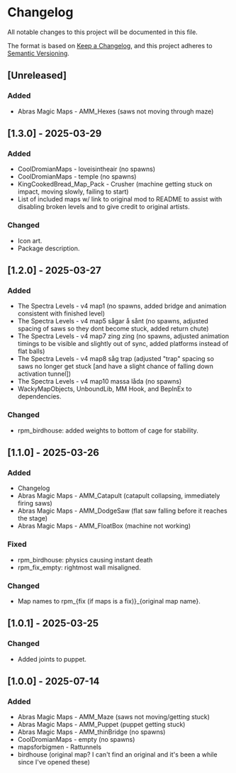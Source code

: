 # Changelog

All notable changes to this project will be documented in this file.

The format is based on [Keep a Changelog](https://keepachangelog.com/en/1.1.0/),
and this project adheres to [Semantic Versioning](https://semver.org/spec/v2.0.0.html).

## [Unreleased]

### Added

- Abras Magic Maps - AMM_Hexes (saws not moving through maze)

## [1.3.0] - 2025-03-29

### Added

- CoolDromianMaps - loveisintheair (no spawns)
- CoolDromianMaps - temple (no spawns)
- KingCookedBread_Map_Pack - Crusher (machine getting stuck on impact, moving slowly, failing to start)
- List of included maps w/ link to original mod to README to assist with disabling broken levels and to give credit to original artists.

### Changed

- Icon art.
- Package description.

## [1.2.0] - 2025-03-27

### Added

- The Spectra Levels - v4 map1 (no spawns, added bridge and animation consistent with finished level)
- The Spectra Levels - v4 map5 sågar å sånt (no spawns, adjusted spacing of saws so they dont become stuck, added return chute)
- The Spectra Levels - v4 map7 zing zing (no spawns, adjusted animation timings to be visible and slightly out of sync, added platforms instead of flat balls)
- The Spectra Levels - v4 map8 såg trap (adjusted "trap" spacing so saws no longer get stuck [and have a slight chance of falling down activation tunnel])
- The Spectra Levels - v4 map10 massa låda (no spawns)
- WackyMapObjects, UnboundLib, MM Hook, and BepInEx to dependencies.

### Changed

- rpm_birdhouse: added weights to bottom of cage for stability.

## [1.1.0] - 2025-03-26

### Added

- Changelog
- Abras Magic Maps - AMM_Catapult (catapult collapsing, immediately firing saws)
- Abras Magic Maps - AMM_DodgeSaw (flat saw falling before it reaches the stage)
- Abras Magic Maps - AMM_FloatBox (machine not working)

### Fixed

- rpm_birdhouse: physics causing instant death
- rpm_fix_empty: rightmost wall misaligned.

### Changed

- Map names to rpm_{fix (if maps is a fix)}_{original map name}.

## [1.0.1] - 2025-03-25

### Changed

- Added joints to puppet.

## [1.0.0] - 2025-07-14

### Added

- Abras Magic Maps - AMM_Maze (saws not moving/getting stuck)
- Abras Magic Maps - AMM_Puppet (puppet getting stuck)
- Abras Magic Maps - AMM_thinBridge (no spawns)
- CoolDromianMaps - empty (no spawns)
- mapsforbigmen - Rattunnels
- birdhouse (original map? I can't find an original and it's been a while since I've opened these)


